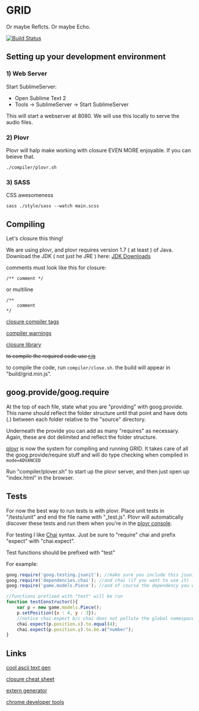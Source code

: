 # GRID
Or maybe Reflcts. Or maybe Echo. 

[![Build Status](https://api.travis-ci.org/TONEnoTONE/GRID.png?branch=master)](https://travis-ci.org/TONEnoTONE/GRID)

## Setting up your development environment
### 1) Web Server 
Start SublimeServer:
* Open Sublime Text 2
* Tools ->  SublimeServer -> Start SublimeServer

This will start a webserver at 8080. We will use this locally to serve the audio files.

### 2) Plovr
Plovr will halp make working with closure EVEN MORE enjoyable. If you can beieve that.

``` ./compiler/plovr.sh ```

### 3) SASS
CSS awesomeness

``` sass ./style/sass --watch main.scss ```

## Compiling

Let's closure this thing!

We are using plovr, and plovr requires version 1.7 ( at least ) of Java. Download the JDK ( not just he JRE ) here:
[JDK Downloads](http://www.oracle.com/technetwork/java/javase/downloads/jdk7-downloads-1880260.html)

comments must look like this for closure:
```
/** comment */
```
or multiline
```
/**
	comment
*/
```

[closure compiler tags](https://developers.google.com/closure/compiler/docs/js-for-compiler#tags)

[compiler warnings](https://code.google.com/p/closure-compiler/wiki/Warnings)

[closure library](http://docs.closure-library.googlecode.com/git/index.html)

~~to compile the required code use [r.js](https://github.com/jrburke/r.js)~~

to compile the code, run ```compiler/close.sh```. the build will appear in "build/grid.min.js".

## goog.provide/goog.require

At the top of each file, state what you are "providing" with goog.provide. This name should reflect the folder structure until that point and have dots (.) between each folder relative to the "source" directory.

Underneath the provide you can add as many "requires" as necessary. Again, these are dot delimited and reflect the folder structure. 

[plovr](http://plovr.com/) is now the system for compiling and running GRID. It takes care of all the goog.provide/require stuff and will do type checking when compiled in ```mode=ADVANCED```

Run "compiler/plover.sh" to start up the plovr server, and then just open up "index.html" in the browser. 

## Tests

For now the best way to run tests is with plovr. Place unit tests in "/tests/unit" and end the file name with "_test.js". Plovr will automatically discover these tests and run them when you're in the [plovr console](http://localhost:9810/).

For testing I like [Chai](http://chaijs.com/) syntax. Just be sure to "require" chai and prefix "expect" with "chai.expect".

Test functions should be prefixed with "test"

For example:
```javascript
goog.require('goog.testing.jsunit'); //make sure you include this jsunit test
goog.require('dependencies.chai'); //and chai (if you want to use it)
goog.require('game.models.Piece'); //and of course the dependency you want to test

//functions prefixed with "test" will be run
function testConstructor(){
	var p = new game.models.Piece();
	p.setPosition({x : 4, y : 3});
	//notice chai.expect b/c chai does not pollute the global namespace
	chai.expect(p.position.x).to.equal(4);
	chai.expect(p.position.y).to.be.a("number");
}
```


## Links

[cool ascii text gen](http://patorjk.com/software/taag/#p=display&f=Modular&t=GRID)

[closure cheat sheet](http://www.closurecheatsheet.com/)

[extern generator](http://www.dotnetwise.com/Code/Externs/)

[chrome developer tools](https://developers.google.com/chrome-developer-tools/docs/tips-and-tricks)
